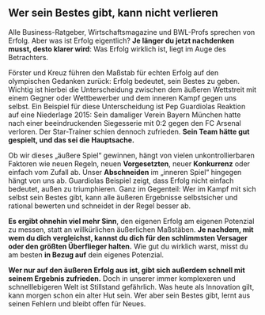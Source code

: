 ## Wer sein Bestes gibt, kann nicht verlieren

Alle Business-Ratgeber, Wirtschaftsmagazine und BWL-Profs sprechen von Erfolg. Aber was ist Erfolg eigentlich? **Je länger du jetzt nachdenken musst, desto klarer wird**: Was Erfolg wirklich ist, liegt im Auge des Betrachters.

Förster und Kreuz führen den Maßstab für echten Erfolg auf den olympischen Gedanken zurück: Erfolg bedeutet, sein Bestes zu geben. Wichtig ist hierbei die Unterscheidung zwischen dem äußeren Wettstreit mit einem Gegner oder Wettbewerber und dem inneren Kampf gegen uns selbst. Ein Beispiel für diese Unterscheidung ist Pep Guardiolas Reaktion auf eine Niederlage 2015: Sein damaliger Verein Bayern München hatte nach einer beeindruckenden Siegesserie mit 0:2 gegen den FC Arsenal verloren. Der Star-Trainer schien dennoch zufrieden. **Sein Team hätte gut gespielt, und das sei die Hauptsache.**

Ob wir dieses „äußere Spiel“ gewinnen, hängt von vielen unkontrollierbaren Faktoren wie neuen Regeln, neuen **Vorgesetzten**, neuer **Konkurrenz** oder einfach vom Zufall ab. Unser **Abschneiden** im „inneren Spiel“ hingegen hängt von uns ab. Guardiolas Beispiel zeigt, dass Erfolg nicht einfach bedeutet, außen zu triumphieren. Ganz im Gegenteil: Wer im Kampf mit sich selbst sein Bestes gibt, kann alle äußeren Ergebnisse selbstsicher und rational bewerten und schneidet in der Regel besser ab.

**Es ergibt ohnehin viel mehr Sinn**, den eigenen Erfolg am eigenen Potenzial zu messen, statt an willkürlichen äußerlichen Maßstäben. **Je nachdem, mit wem du dich vergleichst, kannst du dich für den schlimmsten Versager oder den größten Überflieger halten.** Wie gut du wirklich warst, misst du am besten **in Bezug auf** dein eigenes Potenzial.

**Wer nur auf den äußeren Erfolg aus ist, gibt sich außerdem schnell mit seinem Ergebnis zufrieden.** Doch in unserer immer komplexeren und schnelllebigeren Welt ist Stillstand gefährlich. Was heute als Innovation gilt, kann morgen schon ein alter Hut sein. Wer aber sein Bestes gibt, lernt aus seinen Fehlern und bleibt offen für Neues.
